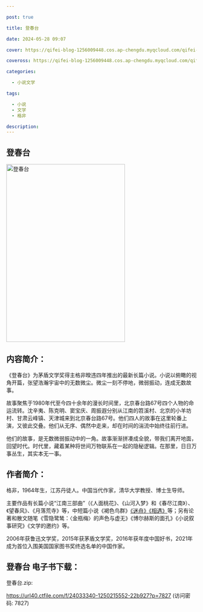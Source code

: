```yaml
---

post: true

title: 登春台

date: 2024-05-28 09:07

cover: https://qifei-blog-1256009448.cos.ap-chengdu.myqcloud.com/qifei-blog/660a04cf9f345e8d0394f7b9.jpg

coveross: https://qifei-blog-1256009448.cos.ap-chengdu.myqcloud.com/qifei-blog/660a04cf9f345e8d0394f7b9.jpg

categories:

  - 小说文学

tags:

  - 小说
  - 文学
  - 格非

description:
---
```


## 登春台
<img alt="登春台 " class="aligncenter loaded" data-was-processed="true" decoding="async" fetchpriority="high" height="471" src="https://qifei-blog-1256009448.cos.ap-chengdu.myqcloud.com/qifei-blog/660a04cf9f345e8d0394f7b9.jpg" style="cursor: zoom-in;" width="314"/>

## 内容简介：

《登春台》为茅盾文学奖得主格非暌违四年推出的最新长篇小说。小说以俯瞰的视角开篇，张望浩瀚宇宙中的无数微尘。微尘一刻不停地，微弱振动，连成无数故事。

故事聚焦于1980年代至今四十余年的漫长时间里，北京春台路67号四个人物的命运流转。沈辛夷、陈克明、窦宝庆、周振遐分别从江南的笤溪村、北京的小羊坊村、甘肃云峰镇、天津城来到北京春台路67号。他们四人的故事在这里轮番上演，又彼此交叠。他们从无序、偶然中走来，却在时间的湍流中始终往前行进。

他们的故事，是无数微弱振动中的一角。故事渐渐拼凑成全貌，带我们离开地面，回望时代。时代里，藏着某种将世间万物联系在一起的隐秘逻辑。在那里，日日万事丛生，其实本无一事。

## 作者简介：

格非，1964年生，江苏丹徒人。中国当代作家，清华大学教授、博士生导师。

主要作品有长篇小说“江南三部曲”（《人面桃花》、《山河入梦》和《春尽江南》）、《望春风》、《月落荒寺》等，中短篇小说《褐色鸟群》<a href="https://www.huibooks.com/20345.html">《迷舟》</a><a href="https://www.huibooks.com/5844.html">《相遇》</a>等；另有论著和散文随笔《雪隐鹭鸶：〈金瓶梅〉的声色与虚无》《博尔赫斯的面孔》《小说叙事研究》《文学的邀约》等。

2006年获鲁迅文学奖，2015年获茅盾文学奖，2016年获年度中国好书，2021年成为首位入围美国国家图书奖终选名单的中国作家。

## 登春台 电子书下载：



登春台.zip: 

https://url40.ctfile.com/f/24033340-1250215552-22b927?p=7827 (访问密码: 7827)
